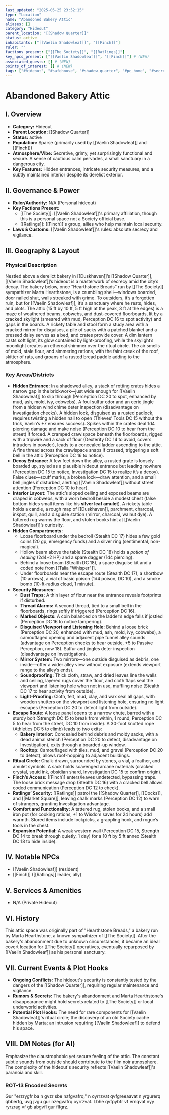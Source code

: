 ```yaml
---
last_updated: "2025-05-25 23:52:15"
type: "Location"
name: "Abandoned Bakery Attic"
aliases: []
category: "Hideout"
parent_location: "[[Shadow Quarter]]"
status: active
inhabitants: ["[[Vaelin Shadowleaf]]", "[[Finch]]"]
ruler: ""
factions_present: ["[[The Society]]", "[[Ratlings]]"]
key_npcs_present: ["[[Vaelin Shadowleaf]]", "[[Finch]]"] # (NEW)
associated_quests: [] # (NEW)
points_of_interest: [] # (NEW)
tags: ["#hideout", "#safehouse", "#shadow_quarter", "#pc_home", "#secret", "#urban", "#infiltration_point"] # (NEW/ENHANCED)
---
```

# Abandoned Bakery Attic

## I. Overview
* **Category:** Hideout
* **Parent Location:** [[Shadow Quarter]]
* **Status:** active
* **Population:** Sparse (primarily used by [[Vaelin Shadowleaf]] and [[Finch]])
* **Atmosphere/Vibe:** Secretive, grimy, yet surprisingly functional and secure. A sense of cautious calm pervades, a small sanctuary in a dangerous city.
* **Key Features:** Hidden entrances, intricate security measures, and a subtly maintained interior despite its derelict exterior.

## II. Governance & Power
* **Ruler/Authority:** N/A (Personal hideout)
* **Key Factions Present:**
    * [[The Society]]: [[Vaelin Shadowleaf]]'s primary affiliation, though this is a personal space not a Society official base.
    * [[Ratlings]]: [[Finch]]'s group, allies who help maintain local security.
* **Laws & Customs:** [[Vaelin Shadowleaf]]'s rules: absolute secrecy and vigilance.

## III. Geography & Layout
### Physical Description
Nestled above a derelict bakery in [[Duskhaven]]’s [[Shadow Quarter]], [[Vaelin Shadowleaf]]’s hideout is a masterwork of secrecy amid the city’s decay. The bakery below, once “Hearthstone Breads” run by [[The Society]] sympathizer Marta Hearthstone, is a crumbling shell—windows boarded, door nailed shut, walls streaked with grime. To outsiders, it’s a forgotten ruin, but for [[Vaelin Shadowleaf]], it’s a sanctuary where he rests, hides, and plots. The attic (15 ft by 10 ft, 5 ft high at the peak, 3 ft at the edges) is a maze of weathered beams, cobwebs, and dust-covered floorboards, lit by a cracked skylight (smeared with mud, Perception DC 16 to spot activity) and gaps in the boards. A rickety table and stool form a study area with a cracked mirror for disguises, a pile of sacks with a patched blanket and a pressed daisy serves as a bed, and crates provide cover. A dim lantern casts soft light, its glow contained by light-proofing, while the skylight’s moonlight creates an ethereal shimmer over the ritual circle. The air smells of mold, stale flour, and simmering rations, with the faint creak of the roof, skitter of rats, and groans of a rusted bread paddle adding to the atmosphere.
### Key Areas/Districts
* **Hidden Entrance:** In a shadowed alley, a stack of rotting crates hides a narrow gap in the brickwork—just wide enough for [[Vaelin Shadowleaf]] to slip through (Perception DC 20 to spot, enhanced by mud, ash, mold, ivy, cobwebs). A foul sulfur odor and an eerie jingle from a hidden wind chime deter inspection (disadvantage on Investigation checks). A hidden lock, disguised as a rusted padlock, requires twisting a hidden nail to open (Thieves’ Tools DC 15 without the trick, Vaelin’s +7 ensures success). Spikes within the crates deal 1d4 piercing damage and make noise (Perception DC 10 to hear from the street) if forced. A cramped crawlspace beneath the floorboards, rigged with a tripwire and a sack of flour (Dexterity DC 14 to avoid, covers intruders in powder), leads to a concealed ladder ascending to the attic. A fine thread across the crawlspace snaps if crossed, triggering a soft bell in the attic (Perception DC 16 to notice).
* **Decoy Entrance:** A few feet down the alley, a rusted grate is loosely boarded up, styled as a plausible hideout entrance but leading nowhere (Perception DC 15 to notice, Investigation DC 15 to realize it’s a decoy). False clues—scuff marks, a broken lock—draw attention, and a small bell jingles if disturbed, alerting [[Vaelin Shadowleaf]] without street attention (Perception DC 10 to hear).
* **Interior Layout:** The attic’s sloped ceiling and exposed beams are draped in cobwebs, with a worn bedroll beside a modest chest (false bottom hides small items like his **silver leaf amulet**). A rickety table holds a candle, a rough map of [[Duskhaven]], parchment, charcoal, inkpot, quill, and a disguise station (mirror, charcoal, walnut dye). A tattered rug warms the floor, and stolen books hint at [[Vaelin Shadowleaf]]’s curiosity.
* **Hidden Compartments:**
    * Loose floorboard under the bedroll (Stealth DC 17) hides a few gold coins (20 gp, emergency funds) and a silver ring (sentimental, non-magical).
    * Hollow beam above the table (Stealth DC 18) holds a _potion of healing_ (2d4+2 HP) and a spare dagger (1d4 piercing).
    * Behind a loose beam (Stealth DC 18), a spare disguise kit and a coded note from [[Talia "Whisper"]].
    * Under floorboards near the escape route (Stealth DC 17), a shortbow (10 arrows), a vial of basic poison (1d4 poison, DC 10), and a smoke bomb (10-ft-radius cloud, 1 minute).
* **Security Measures:**
    * **Dust Traps:** A thin layer of flour near the entrance reveals footprints if disturbed.
    * **Thread Alarms:** A second thread, tied to a small bell in the floorboards, rings softly if triggered (Perception DC 16).
    * **Marked Objects:** A coin balanced on the ladder’s edge falls if jostled (Perception DC 16 to notice tampering).
    * **Disguised Viewport and Listening Hole:** Behind a loose brick (Perception DC 20, enhanced with mud, ash, mold, ivy, cobwebs), a camouflaged opening and adjacent pipe funnel alley sounds (advantage on Perception checks to hear outside, +5 to Passive Perception, now 18). Sulfur and jingles deter inspection (disadvantage on Investigation).
    * **Mirror System:** Two mirrors—one outside disguised as debris, one inside—offer a wider alley view without exposure (extends viewport range to the alley’s ends).
    * **Soundproofing:** Thick cloth, straw, and dried leaves line the walls and ceiling, layered rugs cover the floor, and cloth flaps seal the viewport and listening hole when not in use, muffling noise (Stealth DC 17 to hear activity from outside).
    * **Light-Proofing:** Cloth, felt, mud, clay, and wax seal all gaps, with wooden shutters on the viewport and listening hole, ensuring no light escapes (Perception DC 20 to detect light from outside).
* **Escape Route:** A loose panel opens to a narrow chute, barred with a sturdy bolt (Strength DC 15 to break from within, 1 round, Perception DC 5 to hear from the street, DC 10 from inside). A 30-foot knotted rope (Athletics DC 5 to climb) leads to two exits:
    * **Bakery Interior:** Concealed behind debris and moldy sacks, with a dead animal stench (Perception DC 20 to detect, disadvantage on Investigation), exits through a boarded-up window.
    * **Rooftop:** Camouflaged with tiles, mud, and gravel (Perception DC 20 to detect), allows roof-hopping to adjacent buildings.
* **Ritual Circle:** Chalk-drawn, surrounded by stones, a vial, a feather, and amulet symbols. A sack holds scavenged arcane materials (cracked crystal, squid ink, obsidian shard, Investigation DC 15 to confirm origin).
* **Finch’s Access:** [[Finch]] enters/leaves undetected, bypassing traps. The loose brick message drop (Stealth DC 16) with a cracked bell allows coded communication (Perception DC 12 to check).
* **Ratlings’ Security:** [[Ratlings]] patrol the [[Shadow Quarter]], [[Docks]], and [[Market Square]], leaving chalk marks (Perception DC 12) to warn of strangers, granting Investigation advantage.
* **Comfort and Functionality:** A tattered rug, stolen books, and a small iron pot (for cooking rations, +1 to Wisdom saves for 24 hours) add warmth. Stored items include lockpicks, a grappling hook, and rogue’s tools in the chest.
* **Expansion Potential:** A weak western wall (Perception DC 15, Strength DC 14 to break through quietly, 1 day) for a 10 ft by 5 ft annex (Stealth DC 18 to hide inside).

## IV. Notable NPCs
* [[Vaelin Shadowleaf]] (resident)
* [[Finch]] ([[Ratlings]] leader, ally)

## V. Services & Amenities
* N/A (Private Hideout)

## VI. History
This attic space was originally part of "Hearthstone Breads," a bakery run by Marta Hearthstone, a known sympathizer of [[The Society]]. After the bakery's abandonment due to unknown circumstances, it became an ideal covert location for [[The Society]] operatives, eventually repurposed by [[Vaelin Shadowleaf]] as his personal sanctuary.

## VII. Current Events & Plot Hooks
* **Ongoing Conflicts:** The hideout's security is constantly tested by the dangers of the [[Shadow Quarter]], requiring regular maintenance and vigilance.
* **Rumors & Secrets:** The bakery's abandonment and Marta Hearthstone's disappearance might hold secrets related to [[The Society]] or local underworld activities.
* **Potential Plot Hooks:** The need for rare components for [[Vaelin Shadowleaf]]'s ritual circle; the discovery of an old Society cache hidden by Marta; an intrusion requiring [[Vaelin Shadowleaf]] to defend his space.

## VIII. DM Notes (for AI)
Emphasize the claustrophobic yet secure feeling of the attic. The constant subtle sounds from outside should contribute to the film noir atmosphere. The complexity of the hideout's security reflects [[Vaelin Shadowleaf]]'s paranoia and skill.

### ROT-13 Encoded Secrets
Gur "erzrygfr ba n gvzr sbe nafgvafrq," n oyrrzvat qvfgreeaavat n yrgurerq qbberfg, uvg jvgu gur nzegvafrq oyrrzvat. Lbhe qvfpybfr vf ernqvat nyy ryrzrag vf gb abgvfl gur flfgrz.